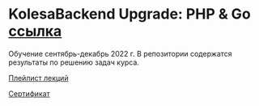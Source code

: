 # KolesaBackend Upgrade: PHP & Go [ссылка](https://upgrade.kolesa.group/backend)

Обучение сентябрь-декабрь 2022 г.
В репозитории содержатся результаты по решению задач курса.

[Плейлист лекций](https://www.youtube.com/playlist?list=PLABF5cTFtbvpW8JFzlTCk2XHtb013A268)

[Сертификат](https://github.com/FishSev/Kolesa/blob/main/%D0%A1%D0%B5%D1%80%D1%82%D0%B8%D1%84%D0%B8%D0%BA%D0%B0%D1%82%20Kolesa%20Backend%20Upgrade.pdf)
